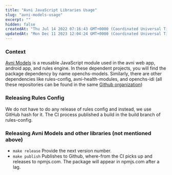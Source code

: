 ```yaml
---
title: "Avni JavaScript Libraries Usage"
slug: "avni-models-usage"
excerpt: ""
hidden: false
createdAt: "Thu Jul 14 2022 07:16:43 GMT+0000 (Coordinated Universal Time)"
updatedAt: "Mon Dec 11 2023 12:04:24 GMT+0000 (Coordinated Universal Time)"
---
```

### Context

[Avni Models](https://github.com/avniproject/avni-models) is a reusable JavaScript module used in the avni web app, android app, and rules engine. In these dependent projects, you will find the package dependency by name openchs-models. Similarly, there are other dependencies like rules-config, avni-health-modules, and openchs-idi (all these repositories can be found in the same [Github organization](https://github.com/avniproject))

### Releasing Rules Config

We do not have to do any release of rules config and instead, we use GitHub hash for it. The CI process published a build in the build branch of rules-config.

### Releasing Avni Models and other libraries (not mentioned above)

- `make release` Provide the next version number.
- `make publish` Publishes to Github, where-from the CI picks up and releases to npmjs.com. The package will appear in npmjs.com after a lag.
